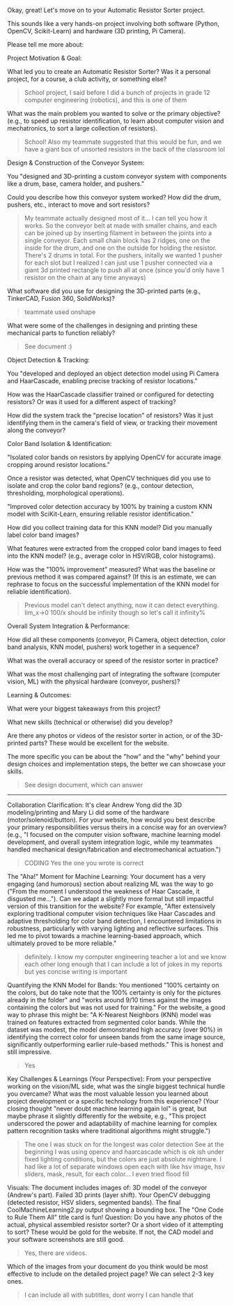 Okay, great! Let's move on to your Automatic Resistor Sorter project.

This sounds like a very hands-on project involving both software (Python, OpenCV, Scikit-Learn) and hardware (3D printing, Pi Camera).

Please tell me more about:

Project Motivation & Goal:

What led you to create an Automatic Resistor Sorter? Was it a personal project, for a course, a club activity, or something else?

> School project, I said before I did a bunch of projects in grade 12 computer engineering (robotics), and this is one of them

What was the main problem you wanted to solve or the primary objective? (e.g., to speed up resistor identification, to learn about computer vision and mechatronics, to sort a large collection of resistors).

> School! Also my teammate suggested that this would be fun, and we have a giant box of unsorted resistors in the back of the classroom lol

Design & Construction of the Conveyor System:

You "designed and 3D-printing a custom conveyor system with components like a drum, base, camera holder, and pushers."

Could you describe how this conveyor system worked? How did the drum, pushers, etc., interact to move and sort resistors?

> My teammate actually designed most of it...
> I can tell you how it works. So the conveyor belt at made with smaller chains, and each can be joined up by inserting filament in between the joints into a single conveyor. Each small chain block has 2 ridges, one on the inside for the drum, and one on the outside for holding the resistor. There's 2 drums in total. 
> For the pushers, initally we wanted 1 pusher for each slot but I realized I can just use 1 pusher connected via a giant 3d printed rectangle to push all at once (since you'd only have 1 resistor on the chain at any time anyways)

What software did you use for designing the 3D-printed parts (e.g., TinkerCAD, Fusion 360, SolidWorks)?

> teammate used onshape

What were some of the challenges in designing and printing these mechanical parts to function reliably?

> See document :)

Object Detection & Tracking:

You "developed and deployed an object detection model using Pi Camera and HaarCascade, enabling precise tracking of resistor locations."

How was the HaarCascade classifier trained or configured for detecting resistors? Or was it used for a different aspect of tracking?

How did the system track the "precise location" of resistors? Was it just identifying them in the camera's field of view, or tracking their movement along the conveyor?

Color Band Isolation & Identification:

"Isolated color bands on resistors by applying OpenCV for accurate image cropping around resistor locations."

Once a resistor was detected, what OpenCV techniques did you use to isolate and crop the color band regions? (e.g., contour detection, thresholding, morphological operations).

"Improved color detection accuracy by 100% by training a custom KNN model with SciKit-Learn, ensuring reliable resistor identification."

How did you collect training data for this KNN model? Did you manually label color band images?

What features were extracted from the cropped color band images to feed into the KNN model? (e.g., average color in HSV/RGB, color histograms).

How was the "100% improvement" measured? What was the baseline or previous method it was compared against? (If this is an estimate, we can rephrase to focus on the successful implementation of the KNN model for reliable identification).

> Previous model can't detect anything, now it can detect everything. lim_x->0 100/x should be infinity though so let's call it infinity% 

Overall System Integration & Performance:

How did all these components (conveyor, Pi Camera, object detection, color band analysis, KNN model, pushers) work together in a sequence?

What was the overall accuracy or speed of the resistor sorter in practice?

What was the most challenging part of integrating the software (computer vision, ML) with the physical hardware (conveyor, pushers)?

Learning & Outcomes:

What were your biggest takeaways from this project?

What new skills (technical or otherwise) did you develop?

Are there any photos or videos of the resistor sorter in action, or of the 3D-printed parts? These would be excellent for the website.

The more specific you can be about the "how" and the "why" behind your design choices and implementation steps, the better we can showcase your skills.

> See design document, which can answer




---




Collaboration Clarification:
It's clear Andrew Yong did the 3D modeling/printing and Mary Li did some of the hardware (motor/solenoid/button). For your website, how would you best describe your primary responsibilities versus theirs in a concise way for an overview? (e.g., "I focused on the computer vision software, machine learning model development, and overall system integration logic, while my teammates handled mechanical design/fabrication and electromechanical actuation.")

> CODING 
> Yes the one you wrote is correct

The "Aha!" Moment for Machine Learning:
Your document has a very engaging (and humorous) section about realizing ML was the way to go ("From the moment I understood the weakness of Haar Cascade, it disgusted me..."). Can we adapt a slightly more formal but still impactful version of this transition for the website? For example, "After extensively exploring traditional computer vision techniques like Haar Cascades and adaptive thresholding for color band detection, I encountered limitations in robustness, particularly with varying lighting and reflective surfaces. This led me to pivot towards a machine learning-based approach, which ultimately proved to be more reliable."


> definitely. I know my computer engineering teacher a lot and we know each other long enough that I can include a lot of jokes in my reports but yes concise writing is important


Quantifying the KNN Model for Bands:
You mentioned "100% certainty on the colors, but do take note that the 100% certainty is only for the pictures already in the folder" and "works around 9/10 times against the images containing the colors but was not used for training."
For the website, a good way to phrase this might be: "A K-Nearest Neighbors (KNN) model was trained on features extracted from segmented color bands. While the dataset was modest, the model demonstrated high accuracy (over 90%) in identifying the correct color for unseen bands from the same image source, significantly outperforming earlier rule-based methods." This is honest and still impressive.

> Yes

Key Challenges & Learnings (Your Perspective):
From your perspective working on the vision/ML side, what was the single biggest technical hurdle you overcame?
What was the most valuable lesson you learned about project development or a specific technology from this experience? (Your closing thought "never doubt machine learning again lol" is great, but maybe phrase it slightly differently for the website, e.g., "This project underscored the power and adaptability of machine learning for complex pattern recognition tasks where traditional algorithms might struggle.")

> The one I was stuck on for the longest was color detection
> See at the beginning I was using opencv and haarcascade which is ok ish under fixed lighting conditions, but the colors are just absolute nightmare. I had like a lot of separate windows open each with like hsv image, hsv sliders, mask, result, for each color... I even tried flood fill

Visuals:
The document includes images of:
3D model of the conveyor (Andrew's part).
Failed 3D prints (layer shift).
Your OpenCV debugging (detected resistor, HSV sliders, segmented bands).
The final CoolMachineLearning2.py output showing a bounding box.
The "One Code to Rule Them All" title card is fun!
Question: Do you have any photos of the actual, physical assembled resistor sorter? Or a short video of it attempting to sort? These would be gold for the website. If not, the CAD model and your software screenshots are still good.

> Yes, there are videos.

Which of the images from your document do you think would be most effective to include on the detailed project page? We can select 2-3 key ones.

> I can include all with subtitles, dont worry I can handle that